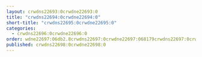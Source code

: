 ```yaml
---
layout: crwdns22693:0crwdne22693:0
title: "crwdns22694:0crwdne22694:0"
short-title: "crwdns22695:0crwdne22695:0"
categories:
  - crwdns22696:0crwdne22696:0
order: wdne22697:06db2.8crwdns22697:0crwdne22697:068179crwdns22697:0crwdne22697:0
published: crwdns22698:0crwdne22698:0
---
```

